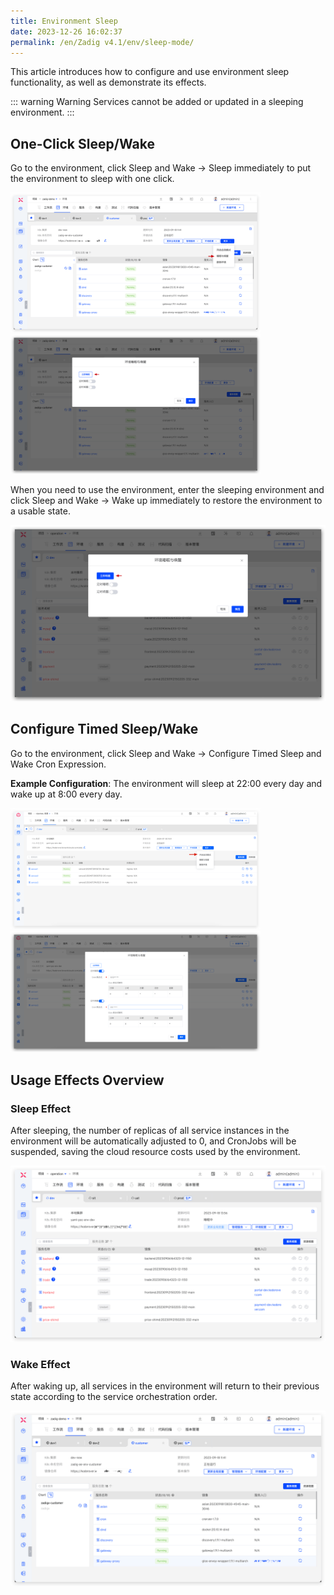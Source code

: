 ```yaml
---
title: Environment Sleep
date: 2023-12-26 16:02:37
permalink: /en/Zadig v4.1/env/sleep-mode/
---
```


This article introduces how to configure and use environment sleep functionality, as well as demonstrate its effects.

::: warning Warning
Services cannot be added or updated in a sleeping environment.
:::

## One-Click Sleep/Wake

Go to the environment, click Sleep and Wake → Sleep immediately to put the environment to sleep with one click.

<img src="../../../../_images/sleep_mode_1.png" width="400" >
<img src="../../../../_images/sleep_mode_2.png" width="400" >

When you need to use the environment, enter the sleeping environment and click Sleep and Wake → Wake up immediately to restore the environment to a usable state.

![One-Click Wake](../../../../_images/sleep_mode_3.png)

## Configure Timed Sleep/Wake

Go to the environment, click Sleep and Wake → Configure Timed Sleep and Wake Cron Expression.

**Example Configuration**: The environment will sleep at 22:00 every day and wake up at 8:00 every day.

<img src="../../../../_images/sleep_mode_4_310.png" width="400" >
<img src="../../../../_images/sleep_mode_5_310.png" width="400" >

## Usage Effects Overview

### Sleep Effect

After sleeping, the number of replicas of all service instances in the environment will be automatically adjusted to 0, and CronJobs will be suspended, saving the cloud resource costs used by the environment.

![Sleep Effect](../../../../_images/sleep_mode_6.png)

### Wake Effect

After waking up, all services in the environment will return to their previous state according to the service orchestration order.

![Wake Effect](../../../../_images/sleep_mode_7.png)